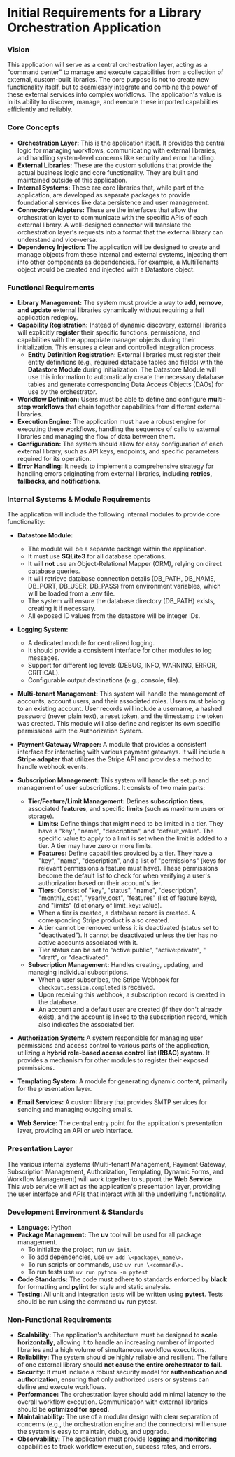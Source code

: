 # **Initial Requirements for a Library Orchestration Application**

### **Vision**

This application will serve as a central orchestration layer, acting as a "command center" to manage and execute capabilities from a collection of external, custom-built libraries. The core purpose is not to create new functionality itself, but to seamlessly integrate and combine the power of these external services into complex workflows. The application's value is in its ability to discover, manage, and execute these imported capabilities efficiently and reliably.

### **Core Concepts**

* **Orchestration Layer:** This is the application itself. It provides the central logic for managing workflows, communicating with external libraries, and handling system-level concerns like security and error handling.  
* **External Libraries:** These are the custom solutions that provide the actual business logic and core functionality. They are built and maintained outside of this application.  
* **Internal Systems:** These are core libraries that, while part of the application, are developed as separate packages to provide foundational services like data persistence and user management.  
* **Connectors/Adapters:** These are the interfaces that allow the orchestration layer to communicate with the specific APIs of each external library. A well-designed connector will translate the orchestration layer's requests into a format that the external library can understand and vice-versa.  
* **Dependency Injection:** The application will be designed to create and manage objects from these internal and external systems, injecting them into other components as dependencies. For example, a MultiTenants object would be created and injected with a Datastore object.

### **Functional Requirements**

* **Library Management:** The system must provide a way to **add, remove, and update** external libraries dynamically without requiring a full application redeploy.  
* **Capability Registration:** Instead of dynamic discovery, external libraries will explicitly **register** their specific functions, permissions, and capabilities with the appropriate manager objects during their initialization. This ensures a clear and controlled integration process.
  * **Entity Definition Registration:** External libraries must register their entity definitions (e.g., required database tables and fields) with the **Datastore Module** during initialization. The Datastore Module will use this information to automatically create the necessary database tables and generate corresponding Data Access Objects (DAOs) for use by the orchestrator.  
* **Workflow Definition:** Users must be able to define and configure **multi-step workflows** that chain together capabilities from different external libraries.  
* **Execution Engine:** The application must have a robust engine for executing these workflows, handling the sequence of calls to external libraries and managing the flow of data between them.  
* **Configuration:** The system should allow for easy configuration of each external library, such as API keys, endpoints, and specific parameters required for its operation.  
* **Error Handling:** It needs to implement a comprehensive strategy for handling errors originating from external libraries, including **retries, fallbacks, and notifications**.

### **Internal Systems & Module Requirements**

The application will include the following internal modules to provide core functionality:

*   **Datastore Module:**
    *   The module will be a separate package within the application.
    *   It must use **SQLite3** for all database operations.
    *   It will **not** use an Object-Relational Mapper (ORM), relying on direct database queries.
    *   It will retrieve database connection details (DB_PATH, DB_NAME, DB_PORT, DB_USER, DB_PASS) from environment variables, which will be loaded from a .env file.
    *   The system will ensure the database directory (DB_PATH) exists, creating it if necessary.
    *   All exposed ID values from the datastore will be integer IDs.
*   **Logging System:**
    *   A dedicated module for centralized logging.
    *   It should provide a consistent interface for other modules to log messages.
    *   Support for different log levels (DEBUG, INFO, WARNING, ERROR, CRITICAL).
    *   Configurable output destinations (e.g., console, file).
*   **Multi-tenant Management:** This system will handle the management of accounts, account users, and their associated roles. Users must belong to an existing account. User records will include a username, a hashed password (never plain text), a reset token, and the timestamp the token was created. This module will also define and register its own specific permissions with the Authorization System.
*   **Payment Gateway Wrapper:** A module that provides a consistent interface for interacting with various payment gateways. It will include a **Stripe adapter** that utilizes the Stripe API and provides a method to handle webhook events.
*   **Subscription Management:** This system will handle the setup and management of user subscriptions. It consists of two main parts:
    *   **Tier/Feature/Limit Management:** Defines **subscription tiers**, associated **features**, and specific **limits** (such as maximum users or storage).
        *   **Limits:** Define things that might need to be limited in a tier. They have a "key", "name", "description", and "default_value". The specific value to apply to a limit is set when the limit is added to a tier. A tier may have zero or more limits.
        *   **Features:** Define capabilities provided by a tier. They have a "key", "name", "description", and a list of "permissions" (keys for relevant permissions a feature must have). These permissions become the default list to check for when verifying a user's authorization based on their account's tier.
        *   **Tiers:** Consist of "key", "status", "name", "description", "monthly_cost", "yearly_cost", "features" (list of feature keys), and "limits" (dictionary of limit_key: value).
        *   When a tier is created, a database record is created. A corresponding Stripe product is also created.
        *   A tier cannot be removed unless it is deactivated (status set to "deactivated"). It cannot be deactivated unless the tier has no active accounts associated with it.
        *   Tier status can be set to "active:public", "active:private", " "draft", or "deactivated".
    *   **Subscription Management:** Handles creating, updating, and managing individual subscriptions.
        *   When a user subscribes, the Stripe Webhook for `checkout.session.completed` is received.
        *   Upon receiving this webhook, a subscription record is created in the database.
        *   An account and a default user are created (if they don't already exist), and the account is linked to the subscription record, which also indicates the associated tier.
*   **Authorization System:** A system responsible for managing user permissions and access control to various parts of the application, utilizing a **hybrid role-based access control list (RBAC) system**. It provides a mechanism for other modules to register their exposed permissions.
*   **Templating System:** A module for generating dynamic content, primarily for the presentation layer.

*   **Email Services:** A custom library that provides SMTP services for sending and managing outgoing emails.
*   **Web Service:** The central entry point for the application's presentation layer, providing an API or web interface.

### **Presentation Layer**

The various internal systems (Multi-tenant Management, Payment Gateway, Subscription Management, Authorization, Templating, Dynamic Forms, and Workflow Management) will work together to support the **Web Service**. This web service will act as the application's presentation layer, providing the user interface and APIs that interact with all the underlying functionality.

### **Development Environment & Standards**

* **Language:** Python  
* **Package Management:** The **uv** tool will be used for all package management.  
  * To initialize the project, run `uv init`.  
  * To add dependencies, use `uv add \<package\_name\>`.  
  * To run scripts or commands, use `uv run \<command\>`.  
  * To run tests use `uv run python -m pytest`
* **Code Standards:** The code must adhere to standards enforced by **black** for formatting and **pylint** for style and static analysis.  
* **Testing:** All unit and integration tests will be written using **pytest**. Tests should be run using the command uv run pytest.

### **Non-Functional Requirements**

* **Scalability:** The application's architecture must be designed to **scale horizontally**, allowing it to handle an increasing number of imported libraries and a high volume of simultaneous workflow executions.  
* **Reliability:** The system should be highly reliable and resilient. The failure of one external library should **not cause the entire orchestrator to fail**.  
* **Security:** It must include a robust security model for **authentication and authorization**, ensuring that only authorized users or systems can define and execute workflows.  
* **Performance:** The orchestration layer should add minimal latency to the overall workflow execution. Communication with external libraries should be **optimized for speed**.  
* **Maintainability:** The use of a modular design with clear separation of concerns (e.g., the orchestration engine and the connectors) will ensure the system is easy to maintain, debug, and upgrade.  
* **Observability:** The application must provide **logging and monitoring** capabilities to track workflow execution, success rates, and errors.
